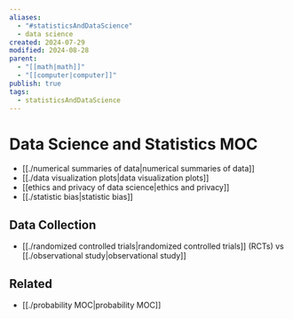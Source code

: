 ```yaml
---
aliases:
  - "#statisticsAndDataScience"
  - data science
created: 2024-07-29
modified: 2024-08-28
parent:
  - "[[math|math]]"
  - "[[computer|computer]]"
publish: true
tags:
  - statisticsAndDataScience
---
```

# Data Science and Statistics MOC
- [[./numerical summaries of data|numerical summaries of data]]
- [[./data visualization plots|data visualization plots]]
- [[ethics and privacy of data science|ethics and privacy]]
- [[./statistic bias|statistic bias]]

## Data Collection
- [[./randomized controlled trials|randomized controlled trials]] (RCTs) vs [[./observational study|observational study]]

## Related
- [[./probability MOC|probability MOC]]